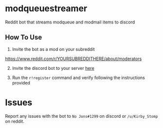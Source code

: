 # modqueuestreamer
Reddit bot that streams modqueue and modmail items to discord

## How To Use
1. Invite the bot as a mod on your subreddit
  
  https://www.reddit.com/r/YOURSUBREDDITHERE/about/moderators

2. Invite the discord bot to your server [here](https://discord.com/api/oauth2/authorize?client_id=767842408758771742&permissions=51200&scope=bot)

3. Run the `r!register` command and verify following the instructions provided

# Issues
Report any issues with the bot to `No Jons#1299` on discord or `/u/Kirby_Stomp` on reddit.
